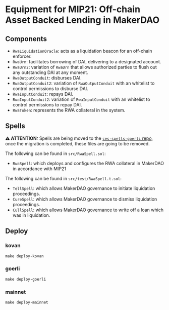# Equipment for MIP21: Off-chain Asset Backed Lending in MakerDAO

## Components

- `RwaLiquidationOracle`: acts as a liquidation beacon for an off-chain enforcer.
- `RwaUrn`: facilitates borrowing of DAI, delivering to a designated account.
- `RwaUrn2`: variation of `RwaUrn` that allows authorized parties to flush out any outstanding DAI at any moment. 
- `RwaOutputConduit`: disburses DAI.
- `RwaOutputConduit2`: variation of `RwaOutputConduit` with an whitelist to control permissions to disburse DAI.
- `RwaInputConduit`: repays DAI.
- `RwaInputConduit2`: variation of `RwaInputConduit` with an whitelist to control permissions to repay DAI.
- `RwaToken`: represents the RWA collateral in the system.

## Spells

**⚠️ ATTENTION:** Spells are being moved to the [`ces-spells-goerli` repo](https://github.com/clio-finance/ces-spells-goerli/tree/master/template/rwa-onboarding), once the migration is completed, these files are going to be removed.

The following can be found in `src/RwaSpell.sol`:
- `RwaSpell`: which deploys and configures the RWA collateral in MakerDAO in accordance with MIP21 

The following can be found in `src/test/RwaSpell.t.sol`:

- `TellSpell`: which allows MakerDAO governance to initiate liquidation proceedings.
- `CureSpell`: which allows MakerDAO governance to dismiss liquidation proceedings.
- `CullSpell`: which allows MakerDAO governance to write off a loan which was in liquidation.

## Deploy

### kovan
```
make deploy-kovan
```

### goerli
```
make deploy-goerli
```

### mainnet
```
make deploy-mainnet
```
